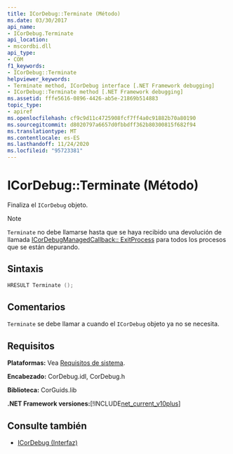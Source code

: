 ```yaml
---
title: ICorDebug::Terminate (Método)
ms.date: 03/30/2017
api_name:
- ICorDebug.Terminate
api_location:
- mscordbi.dll
api_type:
- COM
f1_keywords:
- ICorDebug::Terminate
helpviewer_keywords:
- Terminate method, ICorDebug interface [.NET Framework debugging]
- ICorDebug::Terminate method [.NET Framework debugging]
ms.assetid: fffe5616-0896-4426-ab5e-21869b514883
topic_type:
- apiref
ms.openlocfilehash: cf9c9d11c4725908fcf7ff4a0c91882b70a80190
ms.sourcegitcommit: d8020797a6657d0fbbdff362b80300815f682f94
ms.translationtype: MT
ms.contentlocale: es-ES
ms.lasthandoff: 11/24/2020
ms.locfileid: "95723381"
---
```

# <a name="icordebugterminate-method"></a>ICorDebug::Terminate (Método)

Finaliza el `ICorDebug` objeto.  
  
> [!NOTE]
> `Terminate` no debe llamarse hasta que se haya recibido una devolución de llamada [ICorDebugManagedCallback:: ExitProcess](icordebugmanagedcallback-exitprocess-method.md) para todos los procesos que se están depurando.  
  
## <a name="syntax"></a>Sintaxis  
  
```cpp  
HRESULT Terminate ();  
```  
  
## <a name="remarks"></a>Comentarios  

 `Terminate` se debe llamar a cuando el `ICorDebug` objeto ya no se necesita.  
  
## <a name="requirements"></a>Requisitos  

 **Plataformas:** Vea [Requisitos de sistema](../../get-started/system-requirements.md).  
  
 **Encabezado:** CorDebug.idl, CorDebug.h  
  
 **Biblioteca:** CorGuids.lib  
  
 **.NET Framework versiones:**[!INCLUDE[net_current_v10plus](../../../../includes/net-current-v10plus-md.md)]  
  
## <a name="see-also"></a>Consulte también

- [ICorDebug (Interfaz)](icordebug-interface.md)
